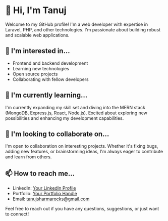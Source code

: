 # 👋 Hi, I'm Tanuj

Welcome to my GitHub profile! I'm a web developer with expertise in Laravel, PHP, and other technologies. I'm passionate about building robust and scalable web applications.

## 👀 I'm interested in...

- Frontend and backend development
- Learning new technologies
- Open source projects
- Collaborating with fellow developers

## 🌱 I'm currently learning...

I'm currently expanding my skill set and diving into the MERN stack (MongoDB, Express.js, React, Node.js). Excited about exploring new possibilities and enhancing my development capabilities.

## 💞️ I'm looking to collaborate on...

I'm open to collaboration on interesting projects. Whether it's fixing bugs, adding new features, or brainstorming ideas, I'm always eager to contribute and learn from others.

## 📫 How to reach me...

- LinkedIn: [Your LinkedIn Profile](www.linkedin.com/in/tanuj-sharma-46534322b)
- Portfolio: [Your Portfolio Handle](https://tanuj-repo.github.io/)
- Email: tanujsharmarocks@gmail.com

Feel free to reach out if you have any questions, suggestions, or just want to connect!

<!---
tanuj-repo/tanuj-repo is a ✨ special ✨ repository because its `README.md` (this file) appears on your GitHub profile.
You can click the Preview link to take a look at your changes.
--->
